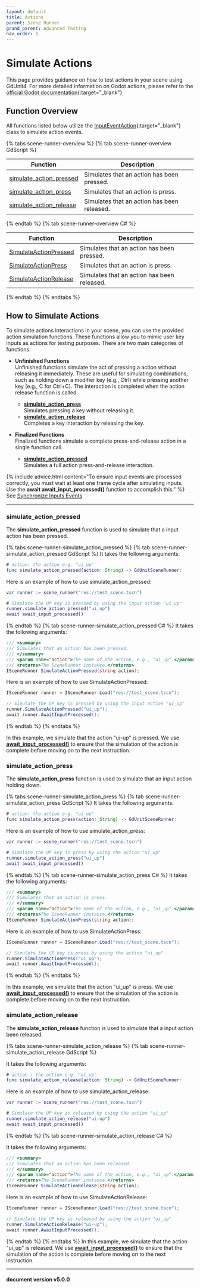 ```yaml
---
layout: default
title: Actions
parent: Scene Runner
grand_parent: Advanced Testing
nav_order: 1
---
```



# Simulate Actions

This page provides guidance on how to test actions in your scene using GdUnit4.
For more detailed information on Godot actions, please refer to
the [official Godot documentation](https://docs.godotengine.org/en/stable/tutorials/inputs/inputevent.html#actions){:target="_blank"}

## Function Overview

All functions listed below utilize the
[InputEventAction](https://docs.godotengine.org/en/stable/classes/class_inputeventaction.html){:target="_blank"} class to simulate action events.

{% tabs scene-runner-overview %}
{% tab scene-runner-overview GdScript %}

|Function|Description|
|---|---|
|[simulate_action_pressed](#simulate_action_pressed) | Simulates that an action has been pressed. |
|[simulate_action_press](#simulate_action_press) | Simulates that an action is press. |
|[simulate_action_release](#simulate_action_release) | Simulates that an action has been released. |

{% endtab %}
{% tab scene-runner-overview C# %}

|Function|Description|
|---|---|
|[SimulateActionPressed](#simulate_action_pressed) | Simulates that an action has been pressed. |
|[SimulateActionPress](#simulate_action_press) | Simulates that an action is press. |
|[SimulateActionRelease](#simulate_action_release) | Simulates that an action has been released. |

{% endtab %}
{% endtabs %}

## How to Simulate Actions

To simulate actions interactions in your scene, you can use the provided action simulation functions.
These functions allow you to mimic user key inputs as actions for testing purposes. There are two main categories of functions:

* **Unfinished Functions**<br>
    Unfinished functions simulate the act of pressing a action without releasing it immediately.
    These are useful for simulating combinations, such as holding down a modifier key (e.g., Ctrl) while pressing another key (e.g., C for Ctrl+C).
    The interaction is completed when the action release function is called.

  * **[simulate_action_press](#simulate_action_press)**<br>
    Simulates pressing a key without releasing it.<br>
  * **[simulate_action_release](#simulate_action_release)**<br>
    Completes a key interaction by releasing the key.

* **Finalized Functions**<br>
    Finalized functions simulate a complete press-and-release action in a single function call.

  * **[simulate_action_pressed](#simulate_action_pressed)**<br>
    Simulates a full action press-and-release interaction.
  
{% include advice.html
content="To ensure input events are processed correctly, you must wait at least one frame cycle after simulating inputs.
Use the <b>await await_input_processed()</b> function to accomplish this."
%}
See [Synchronize Inputs Events](/gdUnit4/advanced_testing/scene_runner/sync_inputs/#synchronize-inputs-events)

---

### simulate_action_pressed

The **simulate_action_pressed** function is used to simulate that a input action has been pressed.

{% tabs scene-runner-simulate_action_pressed %}
{% tab scene-runner-simulate_action_pressed GdScript %}
It takes the following arguments:

```gd
# action: the action e.g. "ui_up"
func simulate_action_pressed(action: String) -> GdUnitSceneRunner:
```

Here is an example of how to use simulate_action_pressed:

```gd
var runner := scene_runner("res://test_scene.tscn")

# Simulate the UP key is pressed by using the input action "ui_up"
runner.simulate_action_pressed("ui_up")
await await_input_processed()
```

{% endtab %}
{% tab scene-runner-simulate_action_pressed C# %}
It takes the following arguments:

```cs
/// <summary>
/// Simulates that an action has been pressed.
/// </summary>
/// <param name="action">The name of the action, e.g., "ui_up".</param>
/// <returns>The SceneRunner instance.</returns>
ISceneRunner SimulateActionPressed(string action);
```

Here is an example of how to use SimulateActionPressed:

```cs
ISceneRunner runner = ISceneRunner.Load("res://test_scene.tscn");

// Simulate the UP key is pressed by using the input action "ui_up"
runner.SimulateActionPressed("ui_up");
await runner.AwaitInputProcessed();
```

{% endtab %}
{% endtabs %}

In this example, we simulate that the action "ui-up" is pressed.
We use **[await_input_processed()](/gdUnit4/advanced_testing/scene_runner/sync_inputs/#synchronize-inputs-events)** to ensure that the simulation
of the action is complete before moving on to the next instruction.

### simulate_action_press

The **simulate_action_press** function is used to simulate that an input action holding down.

{% tabs scene-runner-simulate_action_press %}
{% tab scene-runner-simulate_action_press GdScript %}
It takes the following arguments:

```gd
# action: the action e.g. "ui_up"
func simulate_action_press(action: String) -> GdUnitSceneRunner:
```

Here is an example of how to use simulate_action_press:

```gd
var runner := scene_runner("res://test_scene.tscn")

# Simulate the UP key is press by using the action "ui_up"
runner.simulate_action_press("ui_up")
await await_input_processed()
```

{% endtab %}
{% tab scene-runner-simulate_action_press C# %}
It takes the following arguments:

```cs
/// <summary>
/// Simulates that an action is press.
/// </summary>
/// <param name="action">The name of the action, e.g., "ui_up".</param>
/// <returns>The SceneRunner instance.</returns>
ISceneRunner SimulateActionPress(string action);
```

Here is an example of how to use SimulateActionPress:

```cs
ISceneRunner runner = ISceneRunner.Load("res://test_scene.tscn");

// Simulate the UP key is press by using the action "ui_up"
runner.SimulateActionPress("ui_up");
await runner.AwaitInputProcessed();
```

{% endtab %}
{% endtabs %}

In this example, we simulate that the action "ui_up" is press.
We use **[await_input_processed()](/gdUnit4/advanced_testing/scene_runner/sync_inputs/#synchronize-inputs-events)** to ensure that the simulation
of the action is complete before moving on to the next instruction.

### simulate_action_release

The **simulate_action_release** function is used to simulate that a input action been released.

{% tabs scene-runner-simulate_action_release %}
{% tab scene-runner-simulate_action_release GdScript %}

It takes the following arguments:

```gd
# action : the action e.g. "ui_up"
func simulate_action_release(action: String) -> GdUnitSceneRunner:
```

Here is an example of how to use simulate_action_release:

```gd
var runner := scene_runner("res://test_scene.tscn")

# Simulate the UP key is released by using the action "ui_up"
runner.simulate_action_release("ui-up")
await await_input_processed()
```

{% endtab %}
{% tab scene-runner-simulate_action_release C# %}

It takes the following arguments:

```cs
/// <summary>
/// Simulates that an action has been released.
/// </summary>
/// <param name="action">The name of the action, e.g., "ui_up".</param>
/// <returns>The SceneRunner instance.</returns>
ISceneRunner SimulateActionRelease(string action);
```

Here is an example of how to use SimulateActionRelease:

```cs
ISceneRunner runner = ISceneRunner.Load("res://test_scene.tscn");

// Simulate the UP key is released by using the action "ui_up"
runner.SimulateActionRelease("ui-up");
await runner.AwaitInputProcessed();
```

{% endtab %}
{% endtabs %}
In this example, we simulate that the action "ui_up" is released.
We use **[await_input_processed()](/gdUnit4/advanced_testing/scene_runner/sync_inputs/#synchronize-inputs-events)** to ensure that the simulation
of the action is complete before moving on to the next instruction.

---
<h4> document version v5.0.0 </h4>
